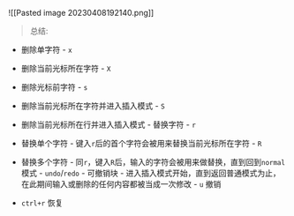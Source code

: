 ![[Pasted image 20230408192140.png]]

> 总结:

- 删除单字符 - `x`

- 删除当前光标所在字符 - `X`

- 删除光标前字符 - `s`

- 删除当前光标所在字符并进入插入模式 - `S`

- 删除当前光标所在行并进入插入模式 - 替换字符 - `r`

- 替换单个字符 - 键入`r`后的首个字符会被用来替换当前光标所在字符 - `R`

- 替换多个字符 - 同`r`，键入`R`后，输入的字符会被用来做替换，直到回到`normal`模式 - `undo`/`redo` - 可撤销块 - 进入插入模式开始，直到返回普通模式为止，在此期间输入或删除的任何内容都被当成一次修改 - `u` 撤销 

- `ctrl+r` 恢复
